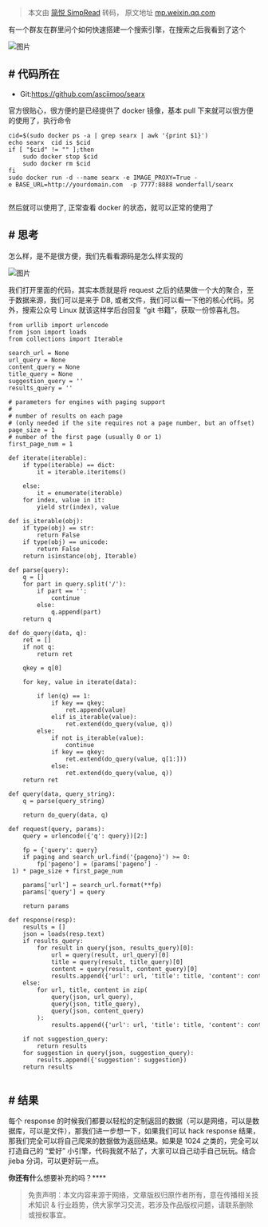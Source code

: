 > 本文由 [简悦 SimpRead](http://ksria.com/simpread/) 转码， 原文地址 [mp.weixin.qq.com](https://mp.weixin.qq.com/s?__biz=MzI0MzU2NzQ1OA==&mid=2247513212&idx=2&sn=95066c4f8e00eabcff2e79181f9f4959&chksm=e969ea71de1e636751fc6fb71373ac6a1f5efafce0d86a6d82523d256e384b866e99ce21992b&scene=21#wechat_redirect)

有一个群友在群里问个如何快速搭建一个搜索引擎，在搜索之后我看到了这个

  

![图片](https://mmbiz.qpic.cn/mmbiz_png/iaahNUMjJc7u1U6QBrenrODusiahZJYsKqdHxnkibXs2dMJgrwoFVr4yuK2rRvibcxSiatRZYBSN2nsGWghAzpafIqg/640?wx_fmt=png)

# 代码所在
------

*   Git:https://github.com/asciimoo/searx
    

官方很贴心，很方便的是已经提供了 docker 镜像，基本 pull 下来就可以很方便的使用了，执行命令

```
cid=$(sudo docker ps -a | grep searx | awk '{print $1}')
echo searx  cid is $cid
if [ "$cid" != "" ];then
    sudo docker stop $cid
    sudo docker rm $cid
fi
sudo docker run -d --name searx -e IMAGE_PROXY=True -e BASE_URL=http://yourdomain.com  -p 7777:8888 wonderfall/searx


```

然后就可以使用了, 正常查看 docker 的状态，就可以正常的使用了

# 思考
----

怎么样，是不是很方便，我们先看看源码是怎么样实现的

![图片](https://mmbiz.qpic.cn/mmbiz_png/iaahNUMjJc7u1U6QBrenrODusiahZJYsKq8R4icKXrGfe4sE55ianBhu78x2PWbibIcQOfncpaBTFS4E6SUrZwfQW9Q/640?wx_fmt=png)

我们打开里面的代码，其实本质就是将 request 之后的结果做一个大的聚合，至于数据来源，我们可以是来于 DB, 或者文件，我们可以看一下他的核心代码。另外，搜索公众号 Linux 就该这样学后台回复 “git 书籍”，获取一份惊喜礼包。

```
from urllib import urlencode
from json import loads
from collections import Iterable

search_url = None
url_query = None
content_query = None
title_query = None
suggestion_query = ''
results_query = ''

# parameters for engines with paging support
#
# number of results on each page
# (only needed if the site requires not a page number, but an offset)
page_size = 1
# number of the first page (usually 0 or 1)
first_page_num = 1

def iterate(iterable):
    if type(iterable) == dict:
        it = iterable.iteritems()

    else:
        it = enumerate(iterable)
    for index, value in it:
        yield str(index), value

def is_iterable(obj):
    if type(obj) == str:
        return False
    if type(obj) == unicode:
        return False
    return isinstance(obj, Iterable)

def parse(query):
    q = []
    for part in query.split('/'):
        if part == '':
            continue
        else:
            q.append(part)
    return q

def do_query(data, q):
    ret = []
    if not q:
        return ret

    qkey = q[0]

    for key, value in iterate(data):

        if len(q) == 1:
            if key == qkey:
                ret.append(value)
            elif is_iterable(value):
                ret.extend(do_query(value, q))
        else:
            if not is_iterable(value):
                continue
            if key == qkey:
                ret.extend(do_query(value, q[1:]))
            else:
                ret.extend(do_query(value, q))
    return ret

def query(data, query_string):
    q = parse(query_string)

    return do_query(data, q)

def request(query, params):
    query = urlencode({'q': query})[2:]

    fp = {'query': query}
    if paging and search_url.find('{pageno}') >= 0:
        fp['pageno'] = (params['pageno'] - 1) * page_size + first_page_num

    params['url'] = search_url.format(**fp)
    params['query'] = query

    return params

def response(resp):
    results = []
    json = loads(resp.text)
    if results_query:
        for result in query(json, results_query)[0]:
            url = query(result, url_query)[0]
            title = query(result, title_query)[0]
            content = query(result, content_query)[0]
            results.append({'url': url, 'title': title, 'content': content})
    else:
        for url, title, content in zip(
            query(json, url_query),
            query(json, title_query),
            query(json, content_query)
        ):
            results.append({'url': url, 'title': title, 'content': content})

    if not suggestion_query:
        return results
    for suggestion in query(json, suggestion_query):
        results.append({'suggestion': suggestion})
    return results


```

# 结果
----

每个 response 的时候我们都要以轻松的定制返回的数据（可以是网络，可以是数据库，可以是文件），那我们进一步想一下，如果我们可以 hack response 结果，那我们完全可以将自己爬来的数据做为返回结果。如果是 1024 之类的，完全可以打造自己的 “爱好” 小引擎，代码我就不贴了，大家可以自己动手自己玩玩。结合 jieba 分词，可以更好玩一点。

****你还有什****么想要补充的吗？****  

> 免责声明：本文内容来源于网络，文章版权归原作者所有，意在传播相关技术知识 & 行业趋势，供大家学习交流，若涉及作品版权问题，请联系删除或授权事宜。